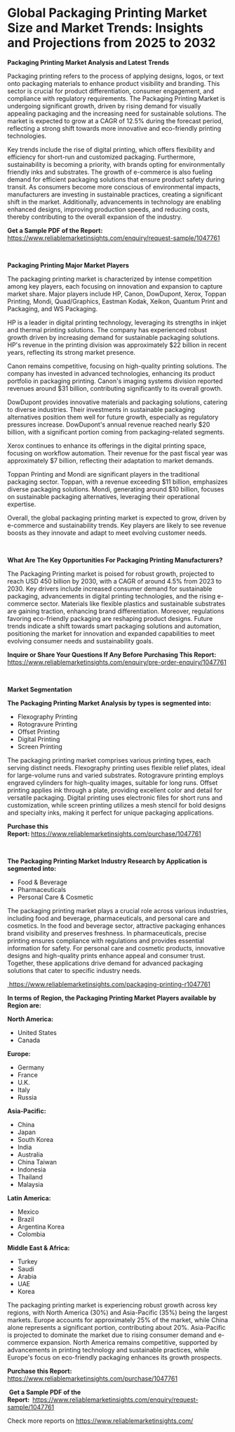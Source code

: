 <p><h1>Global Packaging Printing Market Size and Market Trends: Insights and Projections from 2025 to 2032</h1></p><p><strong>Packaging Printing Market Analysis and Latest Trends</strong></p>
<p><p>Packaging printing refers to the process of applying designs, logos, or text onto packaging materials to enhance product visibility and branding. This sector is crucial for product differentiation, consumer engagement, and compliance with regulatory requirements. The Packaging Printing Market is undergoing significant growth, driven by rising demand for visually appealing packaging and the increasing need for sustainable solutions. The market is expected to grow at a CAGR of 12.5% during the forecast period, reflecting a strong shift towards more innovative and eco-friendly printing technologies. </p><p>Key trends include the rise of digital printing, which offers flexibility and efficiency for short-run and customized packaging. Furthermore, sustainability is becoming a priority, with brands opting for environmentally friendly inks and substrates. The growth of e-commerce is also fueling demand for efficient packaging solutions that ensure product safety during transit. As consumers become more conscious of environmental impacts, manufacturers are investing in sustainable practices, creating a significant shift in the market. Additionally, advancements in technology are enabling enhanced designs, improving production speeds, and reducing costs, thereby contributing to the overall expansion of the industry.</p></p>
<p><strong>Get a Sample PDF of the Report:&nbsp;</strong> <a href="https://www.reliablemarketinsights.com/enquiry/request-sample/1047761?utm_campaign=3556&utm_medium=2&utm_source=Github&utm_content=ia&utm_term=01042025&utm_id=packaging-printing">https://www.reliablemarketinsights.com/enquiry/request-sample/1047761</a></p>
<p>&nbsp;</p>
<p><strong>Packaging Printing Major Market Players</strong></p>
<p><p>The packaging printing market is characterized by intense competition among key players, each focusing on innovation and expansion to capture market share. Major players include HP, Canon, DowDupont, Xerox, Toppan Printing, Mondi, Quad/Graphics, Eastman Kodak, Xeikon, Quantum Print and Packaging, and WS Packaging.</p><p>HP is a leader in digital printing technology, leveraging its strengths in inkjet and thermal printing solutions. The company has experienced robust growth driven by increasing demand for sustainable packaging solutions. HP's revenue in the printing division was approximately $22 billion in recent years, reflecting its strong market presence.</p><p>Canon remains competitive, focusing on high-quality printing solutions. The company has invested in advanced technologies, enhancing its product portfolio in packaging printing. Canon's imaging systems division reported revenues around $31 billion, contributing significantly to its overall growth.</p><p>DowDupont provides innovative materials and packaging solutions, catering to diverse industries. Their investments in sustainable packaging alternatives position them well for future growth, especially as regulatory pressures increase. DowDupont's annual revenue reached nearly $20 billion, with a significant portion coming from packaging-related segments.</p><p>Xerox continues to enhance its offerings in the digital printing space, focusing on workflow automation. Their revenue for the past fiscal year was approximately $7 billion, reflecting their adaptation to market demands.</p><p>Toppan Printing and Mondi are significant players in the traditional packaging sector. Toppan, with a revenue exceeding $11 billion, emphasizes diverse packaging solutions. Mondi, generating around $10 billion, focuses on sustainable packaging alternatives, leveraging their operational expertise.</p><p>Overall, the global packaging printing market is expected to grow, driven by e-commerce and sustainability trends. Key players are likely to see revenue boosts as they innovate and adapt to meet evolving customer needs.</p></p>
<p>&nbsp;</p>
<p><strong>What Are The Key Opportunities For Packaging Printing Manufacturers?</strong></p>
<p><p>The Packaging Printing market is poised for robust growth, projected to reach USD 450 billion by 2030, with a CAGR of around 4.5% from 2023 to 2030. Key drivers include increased consumer demand for sustainable packaging, advancements in digital printing technologies, and the rising e-commerce sector. Materials like flexible plastics and sustainable substrates are gaining traction, enhancing brand differentiation. Moreover, regulations favoring eco-friendly packaging are reshaping product designs. Future trends indicate a shift towards smart packaging solutions and automation, positioning the market for innovation and expanded capabilities to meet evolving consumer needs and sustainability goals.</p></p>
<p><strong>Inquire or Share Your Questions If Any Before Purchasing This Report:</strong> <a href="https://www.reliablemarketinsights.com/enquiry/pre-order-enquiry/1047761?utm_campaign=3556&utm_medium=2&utm_source=Github&utm_content=ia&utm_term=01042025&utm_id=packaging-printing">https://www.reliablemarketinsights.com/enquiry/pre-order-enquiry/1047761</a></p>
<p>&nbsp;</p>
<p><strong>Market Segmentation</strong></p>
<p><strong>The Packaging Printing Market Analysis by types is segmented into:</strong></p>
<p><ul><li>Flexography Printing</li><li>Rotogravure Printing</li><li>Offset Printing</li><li>Digital Printing</li><li>Screen Printing</li></ul></p>
<p><p>The packaging printing market comprises various printing types, each serving distinct needs. Flexography printing uses flexible relief plates, ideal for large-volume runs and varied substrates. Rotogravure printing employs engraved cylinders for high-quality images, suitable for long runs. Offset printing applies ink through a plate, providing excellent color and detail for versatile packaging. Digital printing uses electronic files for short runs and customization, while screen printing utilizes a mesh stencil for bold designs and specialty inks, making it perfect for unique packaging applications.</p></p>
<p><strong>Purchase this Report:&nbsp;</strong><a href="https://www.reliablemarketinsights.com/purchase/1047761?utm_campaign=3556&utm_medium=2&utm_source=Github&utm_content=ia&utm_term=01042025&utm_id=packaging-printing">https://www.reliablemarketinsights.com/purchase/1047761</a></p>
<p>&nbsp;</p>
<p><strong>The Packaging Printing Market Industry Research by Application is segmented into:</strong></p>
<p><ul><li>Food & Beverage</li><li>Pharmaceuticals</li><li>Personal Care & Cosmetic</li></ul></p>
<p><p>The packaging printing market plays a crucial role across various industries, including food and beverage, pharmaceuticals, and personal care and cosmetics. In the food and beverage sector, attractive packaging enhances brand visibility and preserves freshness. In pharmaceuticals, precise printing ensures compliance with regulations and provides essential information for safety. For personal care and cosmetic products, innovative designs and high-quality prints enhance appeal and consumer trust. Together, these applications drive demand for advanced packaging solutions that cater to specific industry needs.</p></p>
<p><a href="https://www.reliablemarketinsights.com/packaging-printing-r1047761?utm_campaign=3556&utm_medium=2&utm_source=Github&utm_content=ia&utm_term=01042025&utm_id=packaging-printing">&nbsp;https://www.reliablemarketinsights.com/packaging-printing-r1047761</a></p>
<p><strong>In terms of Region, the Packaging Printing Market Players available by Region are:</strong></p>
<p>
    <p> <strong> North America: </strong>
        <ul>
            <li>United States</li>
            <li>Canada</li>
        </ul>
        </p> 
    <p> <strong> Europe: </strong>
        <ul>
            <li>Germany</li>
            <li>France</li>
            <li>U.K.</li>
            <li>Italy</li>
            <li>Russia</li>
        </ul>
        </p> 
    <p> <strong> Asia-Pacific: </strong>
        <ul>
            <li>China</li>
            <li>Japan</li>
            <li>South Korea</li>
            <li>India</li>
            <li>Australia</li>
            <li>China Taiwan</li>
            <li>Indonesia</li>
            <li>Thailand</li>
            <li>Malaysia</li>
        </ul>
        </p> 
    <p> <strong> Latin America: </strong>
        <ul>
            <li>Mexico</li>
            <li>Brazil</li>
            <li>Argentina Korea</li>
            <li>Colombia</li>
        </ul>
        </p> 
    <p> <strong> Middle East & Africa: </strong>
        <ul>
            <li>Turkey</li>
            <li>Saudi</li>
            <li>Arabia</li>
            <li>UAE</li>
            <li>Korea</li>
        </ul>
    </p>
    </p>
<p><p>The packaging printing market is experiencing robust growth across key regions, with North America (30%) and Asia-Pacific (35%) being the largest markets. Europe accounts for approximately 25% of the market, while China alone represents a significant portion, contributing about 20%. Asia-Pacific is projected to dominate the market due to rising consumer demand and e-commerce expansion. North America remains competitive, supported by advancements in printing technology and sustainable practices, while Europe's focus on eco-friendly packaging enhances its growth prospects.</p></p>
<p><strong>Purchase this Report: </strong><a href="https://www.reliablemarketinsights.com/purchase/1047761?utm_campaign=3556&utm_medium=2&utm_source=Github&utm_content=ia&utm_term=01042025&utm_id=packaging-printing">https://www.reliablemarketinsights.com/purchase/1047761</a></p>
<p>&nbsp;<strong>Get a Sample PDF of the Report:&nbsp;&nbsp;</strong><a href="https://www.reliablemarketinsights.com/enquiry/request-sample/1047761?utm_campaign=3556&utm_medium=2&utm_source=Github&utm_content=ia&utm_term=01042025&utm_id=packaging-printing">https://www.reliablemarketinsights.com/enquiry/request-sample/1047761</a></p>
<p><strong></strong></p>
<p>Check more reports on <a href="https://www.reliablemarketinsights.com/?utm_campaign=3556&utm_medium=2&utm_source=Github&utm_content=ia&utm_term=01042025&utm_id=packaging-printing">https://www.reliablemarketinsights.com/</a></p>